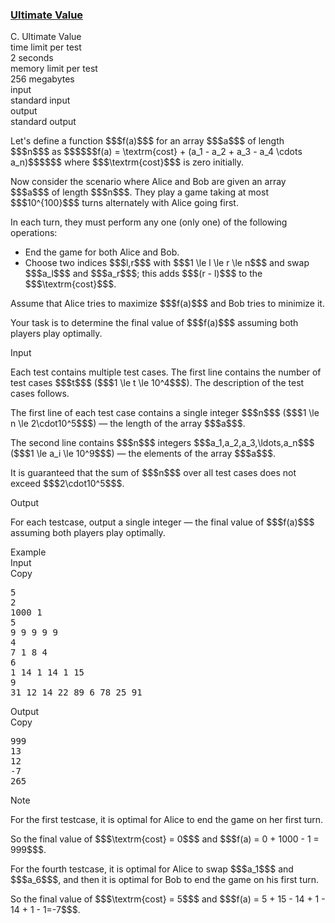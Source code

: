 <h3><a href="https://codeforces.com/contest/2140/problem/C" target="_blank" rel="noopener noreferrer">Ultimate Value</a></h3>

<div class="header"><div class="title">C. Ultimate Value</div><div class="time-limit"><div class="property-title">time limit per test</div>2 seconds</div><div class="memory-limit"><div class="property-title">memory limit per test</div>256 megabytes</div><div class="input-file input-standard"><div class="property-title">input</div>standard input</div><div class="output-file output-standard"><div class="property-title">output</div>standard output</div></div><div><p> </p><p>Let's define a function $$$f(a)$$$ for an array $$$a$$$ of length $$$n$$$ as $$$$$$f(a) = \textrm{cost} + (a_1 - a_2 + a_3 - a_4 \cdots a_n)$$$$$$ where $$$\textrm{cost}$$$ is zero initially.</p><p>Now consider the scenario where Alice and Bob are given an array $$$a$$$ of length $$$n$$$. They play a game taking at most $$$10^{100}$$$ turns alternately with Alice going first.</p><p>In each turn, they must perform any <span class="tex-font-style-bf">one</span> (only one) of the following operations: </p><ul> <li> End the game for both Alice and Bob. </li><li> Choose two indices $$$l,r$$$ with $$$1 \le l \le r \le n$$$ and swap $$$a_l$$$ and $$$a_r$$$; this adds $$$(r - l)$$$ to the $$$\textrm{cost}$$$. </li></ul><p>Assume that Alice tries to maximize $$$f(a)$$$ and Bob tries to minimize it. </p><p>Your task is to determine the final value of $$$f(a)$$$ assuming both players play optimally.</p></div><div class="input-specification"><div class="section-title">Input</div><p>Each test contains multiple test cases. The first line contains the number of test cases $$$t$$$ ($$$1 \le t \le 10^4$$$). The description of the test cases follows. </p><p>The first line of each test case contains a single integer $$$n$$$ ($$$1 \le n \le 2\cdot10^5$$$) — the length of the array $$$a$$$.</p><p>The second line contains $$$n$$$ integers $$$a_1,a_2,a_3,\ldots,a_n$$$ ($$$1 \le a_i \le 10^9$$$) — the elements of the array $$$a$$$.</p><p>It is guaranteed that the sum of $$$n$$$ over all test cases does not exceed $$$2\cdot10^5$$$. </p></div><div class="output-specification"><div class="section-title">Output</div><p>For each testcase, output a single integer — the final value of $$$f(a)$$$ assuming both players play optimally.</p></div><div class="sample-tests"><div class="section-title">Example</div><div class="sample-test"><div class="input"><div class="title">Input<div title="Copy" data-clipboard-target="#id0034905189344727394" id="id00029634424711570295" class="input-output-copier">Copy</div></div><pre id="id0034905189344727394"><div class="test-example-line test-example-line-even test-example-line-0">5</div><div class="test-example-line test-example-line-odd test-example-line-1">2</div><div class="test-example-line test-example-line-odd test-example-line-1">1000 1</div><div class="test-example-line test-example-line-even test-example-line-2">5</div><div class="test-example-line test-example-line-even test-example-line-2">9 9 9 9 9</div><div class="test-example-line test-example-line-odd test-example-line-3">4</div><div class="test-example-line test-example-line-odd test-example-line-3">7 1 8 4</div><div class="test-example-line test-example-line-even test-example-line-4">6</div><div class="test-example-line test-example-line-even test-example-line-4">1 14 1 14 1 15</div><div class="test-example-line test-example-line-odd test-example-line-5">9</div><div class="test-example-line test-example-line-odd test-example-line-5">31 12 14 22 89 6 78 25 91</div></pre></div><div class="output"><div class="title">Output<div title="Copy" data-clipboard-target="#id009290197729596495" id="id0017940649748154291" class="input-output-copier">Copy</div></div><pre id="id009290197729596495">999
13
12
-7
265
</pre></div></div></div><div class="note"><div class="section-title">Note</div><p>For the first testcase, it is optimal for Alice to end the game on her first turn.</p><p>So the final value of $$$\textrm{cost} = 0$$$ and $$$f(a) = 0 + 1000 - 1 = 999$$$.</p><p>For the fourth testcase, it is optimal for Alice to swap $$$a_1$$$ and $$$a_6$$$, and then it is optimal for Bob to end the game on his first turn.</p><p>So the final value of $$$\textrm{cost} = 5$$$ and $$$f(a) = 5 + 15 - 14 + 1 - 14 + 1 - 1=-7$$$.</p></div>